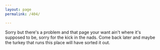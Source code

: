 ```yaml
---
layout: page
permalink: /404/

---
```


Sorry but there's a problem and that page your want ain't where it's supposed to be,
sorry for the kick in the nads. Come back later and maybe the turkey that runs this place will
have sorted it out.
